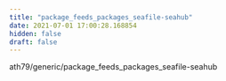 ```yaml
---
title: "package_feeds_packages_seafile-seahub"
date: 2021-07-01 17:00:28.168854
hidden: false
draft: false
---
```


ath79/generic/package_feeds_packages_seafile-seahub

